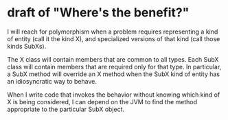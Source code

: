 # draft of "Where's the benefit?"

I will reach for polymorphism when a problem
requires representing a kind of entity (call it the kind X), 
and specialized versions of that kind
(call those kinds SubXs). 

The X class will contain members that are common to all types.
Each SubX class will contain members that are required
only for that type. In particular, a SubX method will 
override an X method when the SubX kind of entity has
an idiosyncratic way to behave. 

When I write code that invokes the behavior without
knowing which kind of X is being considered,
I can depend on the JVM to find the method appropriate
to the particular SubX object.
